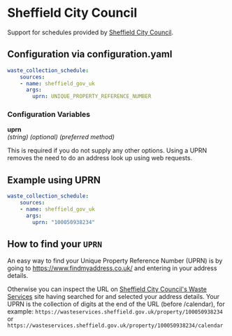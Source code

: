 # Sheffield City Council

Support for schedules provided by [Sheffield City Council](https://wasteservices.sheffield.gov.uk/).

## Configuration via configuration.yaml

```yaml
waste_collection_schedule:
    sources:
    - name: sheffield_gov_uk
      args:
        uprn: UNIQUE_PROPERTY_REFERENCE_NUMBER
```

### Configuration Variables

**uprn**  
*(string) (optional) (preferred method)*

This is required if you do not supply any other options. Using a UPRN removes the need to do an address look up using web requests.

## Example using UPRN

```yaml
waste_collection_schedule:
    sources:
    - name: sheffield_gov_uk
      args:
        uprn: "100050938234"
```

## How to find your `UPRN`

An easy way to find your Unique Property Reference Number (UPRN) is by going to <https://www.findmyaddress.co.uk/> and entering in your address details.

Otherwise you can inspect the URL on [Sheffield City Council's Waste Services](https://wasteservices.sheffield.gov.uk/) site having searched for and selected your address details. Your UPRN is the collection of digits at the end of the URL (before /calendar), for example: `https://wasteservices.sheffield.gov.uk/property/100050938234` or `https://wasteservices.sheffield.gov.uk/property/100050938234/calendar`
